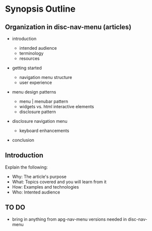 # Synopsis Outline

## Organization in disc-nav-menu (articles)

* introduction
  * intended audience
  * terminology
  * resources

* getting started
    * navigation menu structure
    * user experience

* menu design patterns
  * menu | menubar pattern
  * widgets vs. html interactive elements
  * disclosure pattern

* disclosure navigation menu
  * keyboard enhancements

* conclusion

## Introduction

Explain the following:
* Why: The article's purpose
* What: Topics covered and you will learn from it
* How: Examples and technologies
* Who: Intented audience

## TO DO
* bring in anything from apg-nav-menu versions needed in disc-nav-menu
